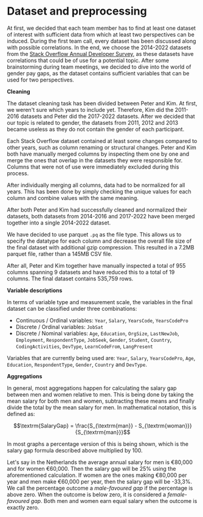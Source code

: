 # Dataset and preprocessing

At first, we decided that each team member has to find at least one dataset of
interest with sufficient data from which at least two perspectives can be
induced. During the first team call, every dataset has been discussed along with
possible correlations. In the end, we choose the 2014-2022 datasets from the
[Stack Overflow Annual Developer Survey](https://insights.stackoverflow.com/survey),
as these datasets have correlations that could be of use for a potential topic.
After some brainstorming during team meetings, we decided to dive into the world
of gender pay gaps, as the dataset contains sufficient variables that can be
used for two perspectives.


**Cleaning**

The dataset cleaning task has been divided between Peter and Kim. At first, we
weren't sure which years to include yet. Therefore, Kim did the 2011-2016
datasets and Peter did the 2017-2022 datasets. After we decided that our topic
is related to gender, the datasets from 2011, 2012 and 2013 became useless as
they do not contain the gender of each participant.

Each Stack Overflow dataset contained at least some changes compared to other
years, such as column renaming or structural changes. Peter and Kim both have
manually merged columns by inspecting them one by one and merge the ones that
overlap in the datasets they were responsible for. Columns that were not of use
were immediately excluded during this process.

After individually merging all columns, data had to be normalized for all years.
This has been done by simply checking the unique values for each column and
combine values with the same meaning.

After both Peter and Kim had successfully cleaned and normalized their datasets,
both datasets from 2014-2016 and 2017-2022 have been merged together into a
single 2014-2022 dataset.

We have decided to use parquet `.pq` as the file type. This allows us to specify
the datatype for each column and decrease the overall file size of the final
dataset with additional gzip compression. This resulted in a 7.2MB parquet file,
rather than a 145MB CSV file.

After all, Peter and Kim together have manually inspected a total of 955 columns
spanning 9 datasets and have reduced this to a total of 19 columns. The final
dataset contains 535,759 rows.

**Variable descriptions**

In terms of variable type and measurement scale, the variables in the final
dataset can be classified under three combinations:

- Continuous / Ordinal variables: `Year`, `Salary`, `YearsCode`, `YearsCodePro`
- Discrete / Ordinal variables: `JobSat`
- Discrete / Nominal variables: `Age`, `Education`, `OrgSize`, `LastNewJob`,
  `Employment`, `RespondentType`, `JobSeek`, `Gender`, `Student`, `Country`,
  `CodingActivities`, `DevType`, `LearnCodeFrom`, `LangPresent`

Variables that are currently being used are: `Year`, `Salary`, `YearsCodePro`,
`Age`, `Education`, `RespondentType`, `Gender`, `Country` and `DevType`.

**Aggregations**

In general, most aggregations happen for calculating the salary gap between men
and women relative to men. This is being done by taking the mean salary for both
men and women, subtracting these means and finally divide the total by the mean
salary for men.  In mathematical notation, this is defined as:

$$\textrm{SalaryGap} = \frac{S_{\textrm{man}} - S_{\textrm{woman}}}{S_{\textrm{man}}}$$

In most graphs a percentage version of this is being shown, which is the salary
gap formula described above multiplied by 100.

Let's say in the Netherlands the average annual salary for men is &euro;80,000
and for women &euro;60,000. Then the salary gap will be 25% using the
aforementioned calculation. If women are the ones making &euro;80,000 per year
and men make &euro;60,000 per year, then the salary gap will be -33,3%. We call
the percentage outcome a *male-favoured gap* if the percentage is above zero.
When the outcome is below zero, it is considered a *female-favoured gap*. Both
men and women earn equal salary when the outcome is exactly zero.
